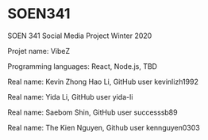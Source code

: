 # SOEN341

SOEN 341 Social Media Project Winter 2020




Projet name: VibeZ

Programming languages: React, Node.js, TBD

Real name: Kevin Zhong Hao Li, GitHub user kevinlizh1992

Real name: Yida Li, GitHub user yida-li

Real name: Saebom Shin, GitHub user successsb89

Real name: The Kien Nguyen, Github user kennguyen0303
